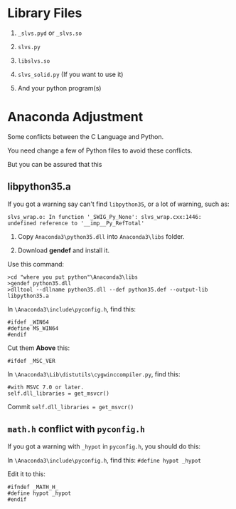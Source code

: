 Library Files
===

1. `_slvs.pyd` or `_slvs.so`

1. `slvs.py`

1. `libslvs.so`

1. `slvs_solid.py` (If you want to use it)

1. And your python program(s)

Anaconda Adjustment
===

Some conflicts between the C Language and Python.

You need change a few of Python files to avoid these conflicts.

But you can be assured that this 

libpython35.a
---

If you got a warning say can't find `libpython35`, or a lot of warning, such as:

`slvs_wrap.o: In function '_SWIG_Py_None': slvs_wrap.cxx:1446: undefined reference to '__imp__Py_RefTotal'`

1. Copy `Anaconda3\python35.dll` into `Anaconda3\libs` folder.

1. Download **gendef** and install it.

Use this command:

```
>cd "where you put python"\Anaconda3\libs
>gendef python35.dll
>dlltool --dllname python35.dll --def python35.def --output-lib libpython35.a
```

In `\Anaconda3\include\pyconfig.h`, find this:

```
#ifdef _WIN64
#define MS_WIN64
#endif
```

Cut them **Above** this:

```
#ifdef _MSC_VER
```

In `\Anaconda3\Lib\distutils\cygwinccompiler.py`, find this:

```
#with MSVC 7.0 or later.
self.dll_libraries = get_msvcr()
```

Commit `self.dll_libraries = get_msvcr()`

`math.h` conflict with `pyconfig.h`
---

If you got a warning with `_hypot` in `pyconfig.h`, you should do this:

In `\Anaconda3\include\pyconfig.h`, find this: `#define hypot _hypot`

Edit it to this:

```
#ifndef _MATH_H_
#define hypot _hypot
#endif
```